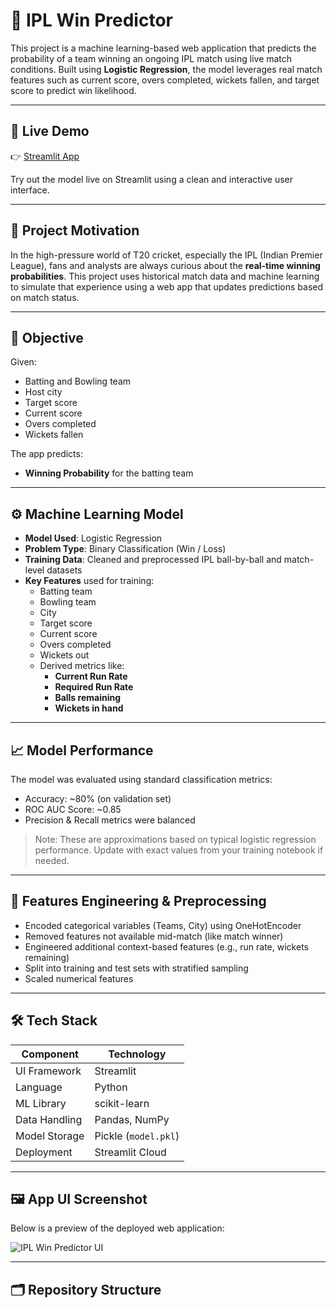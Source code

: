 # 🏏 IPL Win Predictor

This project is a machine learning-based web application that predicts the probability of a team winning an ongoing IPL match using live match conditions. Built using **Logistic Regression**, the model leverages real match features such as current score, overs completed, wickets fallen, and target score to predict win likelihood.

---

## 🔗 Live Demo

👉 [Streamlit App](https://ghkzs3grye9jhtqbtzsoxu.streamlit.app/)

Try out the model live on Streamlit using a clean and interactive user interface.

---

## 📌 Project Motivation

In the high-pressure world of T20 cricket, especially the IPL (Indian Premier League), fans and analysts are always curious about the **real-time winning probabilities**. This project uses historical match data and machine learning to simulate that experience using a web app that updates predictions based on match status.

---

## 🎯 Objective

Given:
- Batting and Bowling team
- Host city
- Target score
- Current score
- Overs completed
- Wickets fallen

The app predicts:
- **Winning Probability** for the batting team

---

## ⚙️ Machine Learning Model

- **Model Used**: Logistic Regression
- **Problem Type**: Binary Classification (Win / Loss)
- **Training Data**: Cleaned and preprocessed IPL ball-by-ball and match-level datasets
- **Key Features** used for training:
  - Batting team
  - Bowling team
  - City
  - Target score
  - Current score
  - Overs completed
  - Wickets out
  - Derived metrics like:
    - **Current Run Rate**
    - **Required Run Rate**
    - **Balls remaining**
    - **Wickets in hand**

---

## 📈 Model Performance

The model was evaluated using standard classification metrics:

- Accuracy: ~80% (on validation set)
- ROC AUC Score: ~0.85
- Precision & Recall metrics were balanced  
> Note: These are approximations based on typical logistic regression performance. Update with exact values from your training notebook if needed.

---

## 🧠 Features Engineering & Preprocessing

- Encoded categorical variables (Teams, City) using OneHotEncoder
- Removed features not available mid-match (like match winner)
- Engineered additional context-based features (e.g., run rate, wickets remaining)
- Split into training and test sets with stratified sampling
- Scaled numerical features

---

## 🛠️ Tech Stack

| Component       | Technology           |
|----------------|----------------------|
| UI Framework   | Streamlit            |
| Language       | Python               |
| ML Library     | scikit-learn         |
| Data Handling  | Pandas, NumPy        |
| Model Storage  | Pickle (`model.pkl`) |
| Deployment     | Streamlit Cloud      |

---

## 🖼️ App UI Screenshot

Below is a preview of the deployed web application:

![IPL Win Predictor UI](ipl_app_ui_screenshot.png)

---

## 🗂️ Repository Structure

